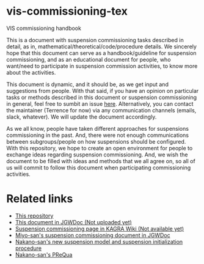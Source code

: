 # vis-commissioning-tex
VIS commissioning handbook

This is a document with suspension commissioning tasks described in detail, as in, mathematical/theoretical/code/procedure details.
We sincerely hope that this document can serve as a handbook/guideline for suspension commissioning, and as an educational document for people,
who want/need to participate in suspension commission activities, to know more about the activities.
 
This document is dynamic, and it should be, as we get input and suggestions from people.
With that said, if you have an opinion on particular tasks or methods described in this document or suspension commissioning in general,
feel free to sumbit an issue [here](https://github.com/gw-vis/vis-commissioning-tex/issues).
Alternatively, you can contact the maintainer (Terrence for now) via any communication channels (emails, slack, whatever).
We will update the document accordingly.

As we all know, people have taken different approaches for suspensions commissioning in the past.
And, there were not enough communications between subgroups/people on how suspensions should be configured. 
With this repository, we hope to create an open environment for people to exchange ideas regarding suspension commissioning.
And, we wish the document to be filled with ideas and methods that we all agree on,
so all of us will commit to follow this document when participating commissioning activities.

# Related links
* [This repository](https://github.com/gw-vis/vis-commissioning-tex)
* [This document in JGWDoc (Not uploaded yet)](https://gwdoc.icrr.u-tokyo.ac.jp/cgi-bin/private/DocDB/ShowDocument?docid=12780)
* [Suspension commissioning page in KAGRA Wiki (Not available yet)]()
* [Miyo-san's suspension commissioning document in JGWDoc](https://gwdoc.icrr.u-tokyo.ac.jp/cgi-bin/private/DocDB/ShowDocument?docid=12444)
* [Nakano-san's new suspension model and suspension initialization procedure](https://gwdoc.icrr.u-tokyo.ac.jp/cgi-bin/private/DocDB/ShowDocument?docid=11956)
* [Nakano-san's PReQua](https://gwdoc.icrr.u-tokyo.ac.jp/cgi-bin/private/DocDB/ShowDocument?docid=11861)
